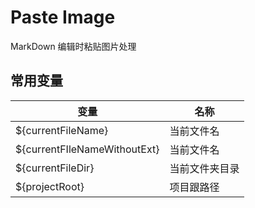 # Paste Image

MarkDown 编辑时粘贴图片处理

## 常用变量

| 变量                          | 名称           |
| ----------------------------- | -------------- |
| \${currentFileName}           | 当前文件名     |
| \${currentFIleNameWithoutExt} | 当前文件名     |
| \${currentFileDir}            | 当前文件夹目录 |
| \${projectRoot}               | 项目跟路径     |
